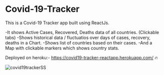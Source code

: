 # Covid-19-Tracker

This is a Covid-19 Tracker app built using ReactJs.

-It shows Active Cases, Recovered, Deaths data of all countries. (Clickable tabs)
-Shows historical data / fluctuatios over days of cases, recovery, deaths in a Chart.
-Shows list of countries based on their cases.
-And a Map with clickable markers which shows country stats.

Deployed on heroku:- https://covid19-tracker-reactapp.herokuapp.com/ 🔥

![covid19trackerSS](https://user-images.githubusercontent.com/49415163/119648012-94e1ae00-be3e-11eb-8e78-b3d163c77b22.png)
